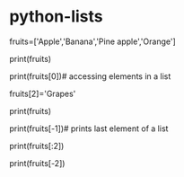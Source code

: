 # python-lists 
fruits=['Apple','Banana','Pine apple','Orange']

print(fruits)

print(fruits[0])# accessing elements in a list

fruits[2]='Grapes'

print(fruits)

print(fruits[-1])# prints last element of a list

print(fruits[:2])

print(fruits[-2])

